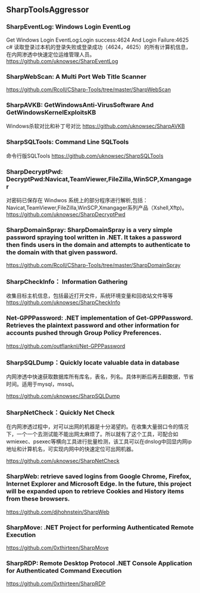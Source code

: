 ## SharpToolsAggressor



### SharpEventLog: Windows Login EventLog
  Get Windows Login EventLog:Login success:4624 And Login Failure:4625
  c# 读取登录过本机的登录失败或登录成功（4624，4625）的所有计算机信息，在内网渗透中快速定位运维管理人员。
  https://github.com/uknowsec/SharpEventLog
  
### SharpWebScan: A Multi Port Web Title Scanner
  https://github.com/RcoIl/CSharp-Tools/tree/master/SharpWebScan
  
  
### SharpAVKB: GetWindowsAnti-VirusSoftware And GetWindowsKernelExploitsKB
  Windows杀软对比和补丁号对比
  https://github.com/uknowsec/SharpAVKB
  
  
### SharpSQLTools: Command Line SQLTools
  命令行版SQLTools
  https://github.com/uknowsec/SharpSQLTools
  
  
### SharpDecryptPwd: DecryptPwd:Navicat,TeamViewer,FileZilla,WinSCP,Xmangager
  对密码已保存在 Windwos 系统上的部分程序进行解析,包括：Navicat,TeamViewer,FileZilla,WinSCP,Xmangager系列产品（Xshell,Xftp)。
  https://github.com/uknowsec/SharpDecryptPwd
  
  
### SharpDomainSpray: SharpDomainSpray is a very simple password spraying tool written in .NET. It takes a password then finds users in the domain and attempts to authenticate to the domain with that given password.
  https://github.com/RcoIl/CSharp-Tools/tree/master/SharpDomainSpray
  
  
### SharpCheckInfo： Information Gathering
  收集目标主机信息，包括最近打开文件，系统环境变量和回收站文件等等
  https://github.com/uknowsec/SharpCheckInfo
  
  
### Net-GPPPassword: .NET implementation of Get-GPPPassword. Retrieves the plaintext password and other information for accounts pushed through Group Policy Preferences.

  https://github.com/outflanknl/Net-GPPPassword
  
### SharpSQLDump：Quickly locate valuable data in database
内网渗透中快速获取数据库所有库名，表名，列名。具体判断后再去翻数据，节省时间。适用于mysql，mssql。

  https://github.com/uknowsec/SharpSQLDump
  
### SharpNetCheck：Quickly Net Check
在内网渗透过程中，对可以出网的机器是十分渴望的。在收集大量弱口令的情况下，一个一个去测试能不能出网太麻烦了。所以就有了这个工具，可配合如wmiexec、psexec等横向工具进行批量检测，该工具可以在dnslog中回显内网ip地址和计算机名，可实现内网中的快速定位可出网机器。

https://github.com/uknowsec/SharpNetCheck

### SharpWeb: retrieve saved logins from Google Chrome, Firefox, Internet Explorer and Microsoft Edge. In the future, this project will be expanded upon to retrieve Cookies and History items from these browsers.

https://github.com/djhohnstein/SharpWeb


### SharpMove: .NET Project for performing Authenticated Remote Execution

https://github.com/0xthirteen/SharpMove

### SharpRDP: Remote Desktop Protocol .NET Console Application for Authenticated Command Execution

https://github.com/0xthirteen/SharpRDP
